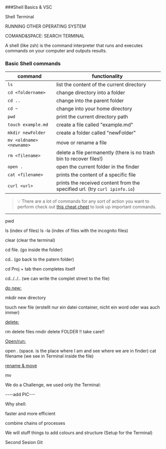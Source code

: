 ###Shell Basics & VSC

Shell Terminal

RUNNING OTHER OPERATING SYSTEM

COMAND&SPACE: SEARCH TERMINAL


A shell (like zsh) is the command interpreter that runs and executes commands on your computer and outputs results.


### Basic Shell commands

| command                  | functionality                                                              |
| ------------------------ | -------------------------------------------------------------------------- |
| `ls`                     | list the content of the current directory                                  |
| `cd <foldername>`        | change directory into a folder                                             |
| `cd ..`                  | change into the parent folder                                              |
| `cd ~`                   | change into your home directory                                            |
| `pwd`                    | print the current directory path                                           |
| `touch example.md`       | create a file called "example.md"                                          |
| `mkdir newFolder`        | create a folder called "newFolder"                                         |
| `mv <oldname> <newname>` | move or rename a file                                                      |
| `rm <filename>`          | delete a file permanently (there is no trash bin to recover files!)        |
| `open .`                 | open the current folder in the finder                                      |
| `cat <filename>`         | prints the content of a specific file                                      |
| `curl <url>`             | prints the received content from the specified url. (try `curl ipinfo.io`) |

> 💡 There are a lot of commands for any sort of action you want to perform check out
> [this cheat cheet](https://github.com/RehanSaeed/Bash-Cheat-Sheet) to look up important commands.

---
pwd  

ls (index of files)
ls -la (index of files with the incognito files)

clear (clear the terminal)

cd file. (go inside the folder)

cd..  (go back to the patern folder)

cd Proj + tab then completes itself

cd../../.. (we can write the complet street to the file)

<ins>do new<ins>:

mkdir new directory

touch new file (erstellt nur ein datei container, nicht ein word oder was auch immer)

<ins>delete<ins>:

rm delete files
rmdir delete FOLDER !! take care!!

<ins>Open/run<ins>:

open  .        (space. is the place where I am and see where we are in finder)
cat filename (we see in Terminal inside the file)

<ins> rename & move <ins>

mv

We do a Challenge, we used only the Terminal:

----add PIC---


Why shell:

faster and more efficient

combine chains of processes


We will stuff things to add colours and structure 
(Setup for the Terminal)

Second Sesion Git
